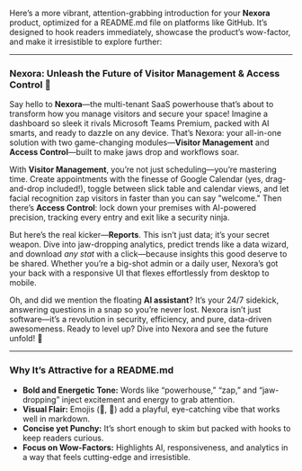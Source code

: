 
Here’s a more vibrant, attention-grabbing introduction for your **Nexora** product, optimized for a README.md file on platforms like GitHub. It’s designed to hook readers immediately, showcase the product’s wow-factor, and make it irresistible to explore further:

----------

### Nexora: Unleash the Future of Visitor Management & Access Control 🚀

Say hello to **Nexora**—the multi-tenant SaaS powerhouse that’s about to transform how you manage visitors and secure your space! Imagine a dashboard so sleek it rivals Microsoft Teams Premium, packed with AI smarts, and ready to dazzle on any device. That’s Nexora: your all-in-one solution with two game-changing modules—**Visitor Management** and **Access Control**—built to make jaws drop and workflows soar.

With **Visitor Management**, you’re not just scheduling—you’re mastering time. Create appointments with the finesse of Google Calendar (yes, drag-and-drop included!), toggle between slick table and calendar views, and let facial recognition zap visitors in faster than you can say "welcome." Then there’s **Access Control**: lock down your premises with AI-powered precision, tracking every entry and exit like a security ninja.

But here’s the real kicker—**Reports**. This isn’t just data; it’s your secret weapon. Dive into jaw-dropping analytics, predict trends like a data wizard, and download _any stat_ with a click—because insights this good deserve to be shared. Whether you’re a big-shot admin or a daily user, Nexora’s got your back with a responsive UI that flexes effortlessly from desktop to mobile.

Oh, and did we mention the floating **AI assistant**? It’s your 24/7 sidekick, answering questions in a snap so you’re never lost. Nexora isn’t just software—it’s a revolution in security, efficiency, and pure, data-driven awesomeness. Ready to level up? Dive into Nexora and see the future unfold! 🌟

----------

### Why It’s Attractive for a README.md

-   **Bold and Energetic Tone:** Words like “powerhouse,” “zap,” and “jaw-dropping” inject excitement and energy to grab attention.
-   **Visual Flair:** Emojis (🚀, 🌟) add a playful, eye-catching vibe that works well in markdown.
-   **Concise yet Punchy:** It’s short enough to skim but packed with hooks to keep readers curious.
-   **Focus on Wow-Factors:** Highlights AI, responsiveness, and analytics in a way that feels cutting-edge and irresistible.

